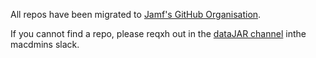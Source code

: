 All repos have been migrated to [Jamf's GitHub Organisation](https://github.com/jamf).

If you cannot find a repo, please reqxh out in the [dataJAR channel](https://macadmins.slack.com/archives/C016TM14R7A) inthe macdmins slack.
